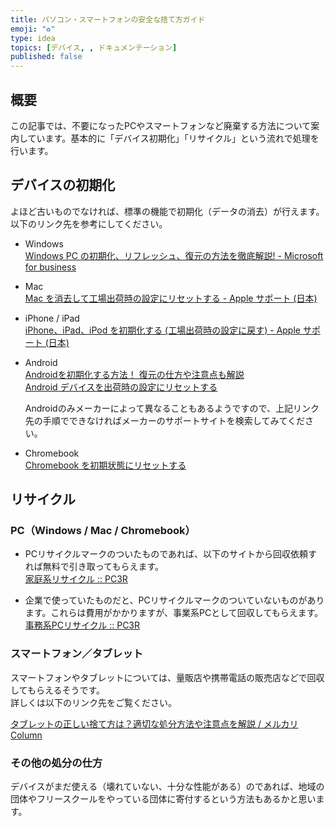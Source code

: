 ```yaml
---
title: パソコン・スマートフォンの安全な捨て方ガイド
emoji: "♻️"
type: idea
topics: [デバイス, , ドキュメンテーション]
published: false
---
```

## 概要

この記事では、不要になったPCやスマートフォンなど廃棄する方法について案内しています。基本的に「デバイス初期化」「リサイクル」という流れで処理を行います。

## デバイスの初期化

よほど古いものでなければ、標準の機能で初期化（データの消去）が行えます。  
以下のリンク先を参考にしてください。

- Windows  
  [Windows PC の初期化、リフレッシュ、復元の方法を徹底解説\! \- Microsoft for business](https://www.microsoft.com/ja-jp/biz/smb/column-windows-pc-reset-refresh-restore)

- Mac  
  [Mac を消去して工場出荷時の設定にリセットする \- Apple サポート (日本)](https://support.apple.com/ja-jp/102664)

- iPhone / iPad  
  [iPhone、iPad、iPod を初期化する (工場出荷時の設定に戻す) \- Apple サポート (日本)](https://support.apple.com/ja-jp/HT201252)  
    
- Android  
  [Androidを初期化する方法！ 復元の仕方や注意点も解説](https://www.android.com/intl/ja_jp/articles/47/#sub-section-4-2)  
  [Android デバイスを出荷時の設定にリセットする](https://support.google.com/android/answer/6088915?hl=ja)

  Androidのみメーカーによって異なることもあるようですので、上記リンク先の手順でできなければメーカーのサポートサイトを検索してみてください。

- Chromebook  
  [Chromebook を初期状態にリセットする](https://support.google.com/chromebook/answer/183084?hl=ja)

## リサイクル

### PC（Windows / Mac / Chromebook）

- PCリサイクルマークのついたものであれば、以下のサイトから回収依頼すれば無料で引き取ってもらえます。  
  [家庭系リサイクル :: PC3R](https://www.pc3r.jp/home/)

- 企業で使っていたものだと、PCリサイクルマークのついていないものがあります。これらは費用がかかりますが、事業系PCとして回収してもらえます。  
  [事務系PCリサイクル :: PC3R](https://www.pc3r.jp/office/index.html)

### スマートフォン／タブレット

スマートフォンやタブレットについては、量販店や携帯電話の販売店などで回収してもらえるそうです。  
詳しくは以下のリンク先をご覧ください。

[タブレットの正しい捨て方は？適切な処分方法や注意点を解説 / メルカリ Column](https://jp-news.mercari.com/contents/3575)

### その他の処分の仕方

デバイスがまだ使える（壊れていない、十分な性能がある）のであれば、地域の団体やフリースクールをやっている団体に寄付するという方法もあるかと思います。